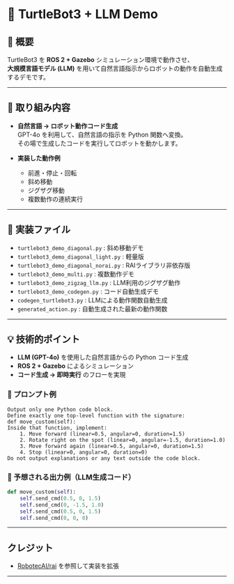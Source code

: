 # 🚀 TurtleBot3 + LLM Demo

## 📝 概要
TurtleBot3 を **ROS 2 + Gazebo** シミュレーション環境で動作させ、  
**大規模言語モデル (LLM)** を用いて自然言語指示からロボットの動作を自動生成するデモです。

---

## 🎯 取り組み内容
- **自然言語 → ロボット動作コード生成**  
  GPT-4o を利用して、自然言語の指示を Python 関数へ変換。  
  その場で生成したコードを実行してロボットを動かします。

- **実装した動作例**
  - 前進・停止・回転
  - 斜め移動
  - ジグザグ移動
  - 複数動作の連続実行

---

## 📂 実装ファイル
- `turtlebot3_demo_diagonal.py` : 斜め移動デモ
- `turtlebot3_demo_diagonal_light.py` : 軽量版
- `turtlebot3_demo_diagonal_norai.py` : RAIライブラリ非依存版
- `turtlebot3_demo_multi.py` : 複数動作デモ
- `turtlebot3_demo_zigzag_llm.py` : LLM利用のジグザグ動作
- `turtlebot3_demo_codegen.py` : コード自動生成デモ
- `codegen_turtlebot3.py` : LLMによる動作関数自動生成
- `generated_action.py` : 自動生成された最新の動作関数

---
## 💡 技術的ポイント
- **LLM (GPT-4o)** を使用した自然言語からの Python コード生成  
- **ROS 2 + Gazebo** によるシミュレーション  
- **コード生成 → 即時実行** のフローを実現  

### 🔹 プロンプト例
```text
Output only one Python code block.
Define exactly one top-level function with the signature:
def move_custom(self):
Inside that function, implement:
    1. Move forward (linear=0.5, angular=0, duration=1.5)
    2. Rotate right on the spot (linear=0, angular=-1.5, duration=1.0)
    3. Move forward again (linear=0.5, angular=0, duration=1.5)
    4. Stop (linear=0, angular=0, duration=0)
Do not output explanations or any text outside the code block.
```

### 🔹 予想される出力例（LLM生成コード）
```python
def move_custom(self):
    self.send_cmd(0.5, 0, 1.5)
    self.send_cmd(0, -1.5, 1.0)
    self.send_cmd(0.5, 0, 1.5)
    self.send_cmd(0, 0, 0)
```
---

##  クレジット
- [RobotecAI/rai](https://github.com/RobotecAI/rai) を参照して実装を拡張

---
